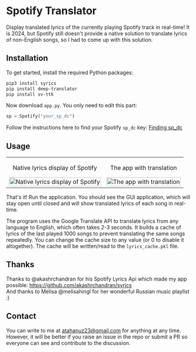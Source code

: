 # Spotify Translator

Display translated lyrics of the currently playing Spotify track in real-time! It is 2024, but Spotify still doesn't provide a native solution to translate lyrics of non-English songs, so I had to come up with this solution.

## Installation

To get started, install the required Python packages:

```bash
pip3 install syrics
pip install deep-translator
pip install sv-ttk
```

Now download `app.py`. You only need to edit this part:

```python
sp = Spotify("your_sp_dc")
```

Follow the instructions here to find your Spotify `sp_dc` key:   [Finding sp_dc](https://github.com/akashrchandran/syrics/wiki/Finding-sp_dc)

## Usage

<table>
  <tr>
    <td style="text-align: center;">
      <p>Native lyrics display of Spotify</p>
      <img src="https://i.imgur.com/7PoYKzL.png" alt="Native lyrics display of Spotify" style="width: 100%;" />
    </td>
    <td style="text-align: center;">
      <p>The app with translation</p>
      <img src="https://i.imgur.com/IY6v5y8.png" alt="The app with translation" style="width: 100%;" />
    </td>
  </tr>
</table>

That's it! Run the application. You should see the GUI application, which will stay open until closed and will show translated lyrics of each song in real-time.

The program uses the Google Translate API to translate lyrics from any language to English, which often takes 2-3 seconds. It builds a cache of lyrics of the last played 1000 songs to prevent translating the same songs repeatedly. You can change the cache size to any value (or 0 to disable it altogether). The cache will be written/read to the `lyrics_cache.pkl` file.

## Thanks

Thanks to @akashrchandran for his Spotify Lyrics Api which made my app possible:
https://github.com/akashrchandran/syrics <br>
And thanks to Melisa @melisahingl for her wonderful Russian music playlist :)

## Contact

You can write to me at atahanuz23@gmail.com for anything at any time.  
However, it will be better if you raise an issue in the repo or submit a PR so everyone can see and contribute to the discussion.
